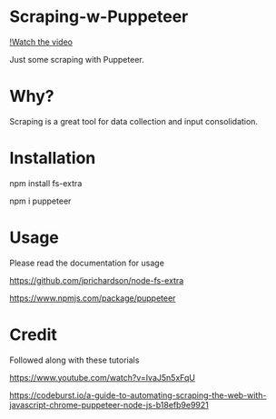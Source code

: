 # Scraping-w-Puppeteer
[!Watch the video](https://youtu.be/CCla2oDZ9XE)

Just some scraping with Puppeteer. 

# Why? 

Scraping is a great tool for data collection and input consolidation.

# Installation 

npm install fs-extra

npm i puppeteer

# Usage
Please read the documentation for usage

https://github.com/jprichardson/node-fs-extra

https://www.npmjs.com/package/puppeteer


# Credit

Followed along with these tutorials

https://www.youtube.com/watch?v=IvaJ5n5xFqU

https://codeburst.io/a-guide-to-automating-scraping-the-web-with-javascript-chrome-puppeteer-node-js-b18efb9e9921
